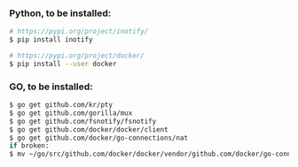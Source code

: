 ### Python, to be installed:
```sh
# https://pypi.org/project/inotify/
$ pip install inotify

# https://pypi.org/project/docker/
$ pip install --user docker
```

### GO, to be installed:
```sh
$ go get github.com/kr/pty
$ go get github.com/gorilla/mux
$ go get github.com/fsnotify/fsnotify
$ go get github.com/docker/docker/client
$ go get github.com/docker/go-connections/nat
if broken: 
$ mv ~/go/src/github.com/docker/docker/vendor/github.com/docker/go-connections/nat /tmp
```